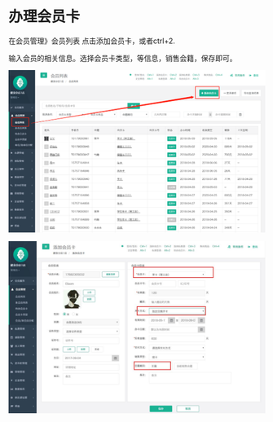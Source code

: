# 办理会员卡

在会员管理》会员列表 点击添加会员卡，或者ctrl+2.

输入会员的相关信息。选择会员卡类型，等信息，销售会籍，保存即可。

![](../.gitbook/assets/1%20%2836%29.png)

![](../.gitbook/assets/2%20%285%29.jpg)

